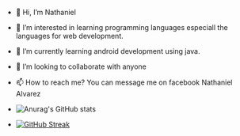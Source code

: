 - 👋 Hi, I’m Nathaniel
- 👀 I’m interested in learning programming languages especiall the languages for web development.
- 🌱 I’m currently learning android development using java.
- 💞️ I’m looking to collaborate with anyone
- 📫 How to reach me? You can message me on facebook Nathaniel Alvarez

- ![Anurag's GitHub stats](https://github-readme-stats.vercel.app/api?username=leynnnnnn0&show_icons=true)

- [![GitHub Streak](https://streak-stats.demolab.com?user=leynnnnnn0)](https://git.io/streak-stats)
<!---
leynnnnnn0/leynnnnnn0 is a ✨ special ✨ repository because its `README.md` (this file) appears on your GitHub profile.
You can click the Preview link to take a look at your changes.
--->

